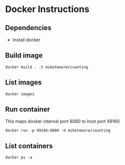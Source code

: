 # Docker Instructions

## Dependencies

- Install docker

## Build image

```
docker build . -t miketmoore/counting
```

## List images

```
docker images
```

## Run container

This maps docker internal port 8080 to host port 49160

```
docker run -p 49160:8080 -d miketmoore/counting
```

## List containers

```
docker ps -a
```
